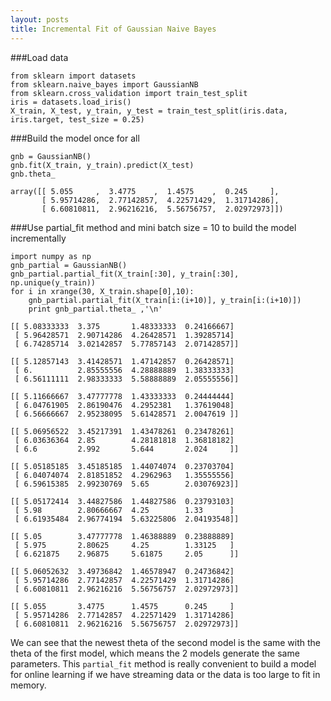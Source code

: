 ```yaml
---
layout: posts
title: Incremental Fit of Gaussian Naive Bayes
---
```


###Load data


    from sklearn import datasets
    from sklearn.naive_bayes import GaussianNB
    from sklearn.cross_validation import train_test_split
    iris = datasets.load_iris()
    X_train, X_test, y_train, y_test = train_test_split(iris.data, iris.target, test_size = 0.25)

###Build the model once for all


    gnb = GaussianNB()
    gnb.fit(X_train, y_train).predict(X_test)
    gnb.theta_

    array([[ 5.055     ,  3.4775    ,  1.4575    ,  0.245     ],
           [ 5.95714286,  2.77142857,  4.22571429,  1.31714286],
           [ 6.60810811,  2.96216216,  5.56756757,  2.02972973]])



###Use partial_fit method and mini batch size = 10 to build the model incrementally


    import numpy as np
    gnb_partial = GaussianNB()
    gnb_partial.partial_fit(X_train[:30], y_train[:30], np.unique(y_train))
    for i in xrange(30, X_train.shape[0],10):
        gnb_partial.partial_fit(X_train[i:(i+10)], y_train[i:(i+10)])
        print gnb_partial.theta_ ,'\n'

    [[ 5.08333333  3.375       1.48333333  0.24166667]
     [ 5.96428571  2.90714286  4.26428571  1.39285714]
     [ 6.74285714  3.02142857  5.77857143  2.07142857]] 
    
    [[ 5.12857143  3.41428571  1.47142857  0.26428571]
     [ 6.          2.85555556  4.28888889  1.38333333]
     [ 6.56111111  2.98333333  5.58888889  2.05555556]] 
    
    [[ 5.11666667  3.47777778  1.43333333  0.24444444]
     [ 6.04761905  2.86190476  4.2952381   1.37619048]
     [ 6.56666667  2.95238095  5.61428571  2.0047619 ]] 
    
    [[ 5.06956522  3.45217391  1.43478261  0.23478261]
     [ 6.03636364  2.85        4.28181818  1.36818182]
     [ 6.6         2.992       5.644       2.024     ]] 
    
    [[ 5.05185185  3.45185185  1.44074074  0.23703704]
     [ 6.04074074  2.81851852  4.2962963   1.35555556]
     [ 6.59615385  2.99230769  5.65        2.03076923]] 
    
    [[ 5.05172414  3.44827586  1.44827586  0.23793103]
     [ 5.98        2.80666667  4.25        1.33      ]
     [ 6.61935484  2.96774194  5.63225806  2.04193548]] 
    
    [[ 5.05        3.47777778  1.46388889  0.23888889]
     [ 5.975       2.80625     4.25        1.33125   ]
     [ 6.621875    2.96875     5.61875     2.05      ]] 
    
    [[ 5.06052632  3.49736842  1.46578947  0.24736842]
     [ 5.95714286  2.77142857  4.22571429  1.31714286]
     [ 6.60810811  2.96216216  5.56756757  2.02972973]] 
    
    [[ 5.055       3.4775      1.4575      0.245     ]
     [ 5.95714286  2.77142857  4.22571429  1.31714286]
     [ 6.60810811  2.96216216  5.56756757  2.02972973]] 
    


We can see that the newest theta of the second model is the same with the theta of the first model, which means the 2 models generate the same parameters. This `partial_fit` method is really convenient to build a model for online learning if we have streaming data or the data is too large to fit in memory. 


    
